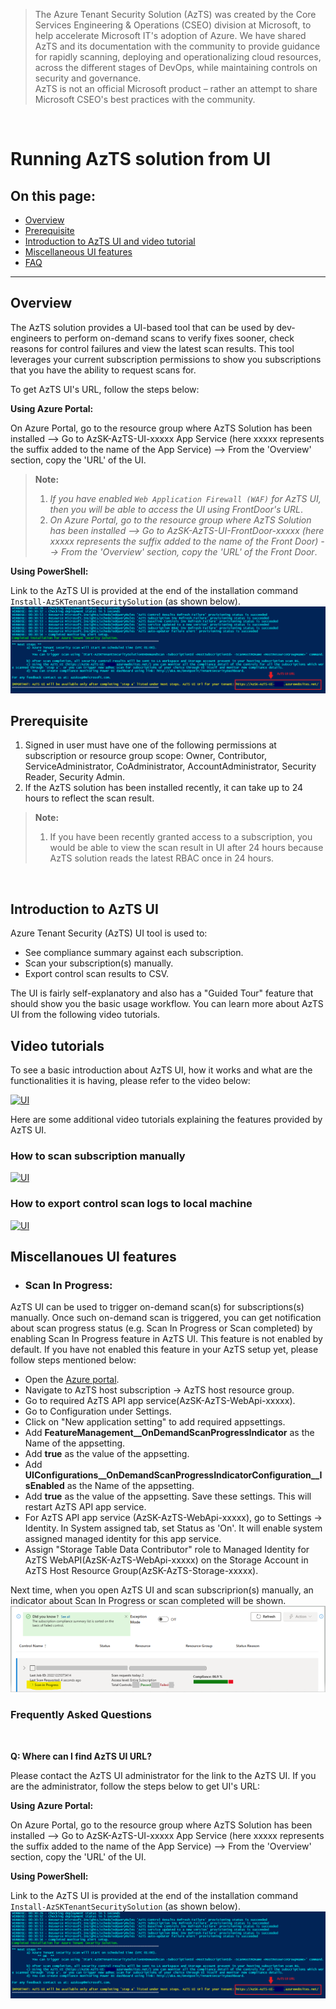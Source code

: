 
> The Azure Tenant Security Solution (AzTS) was created by the Core Services Engineering & Operations (CSEO) division at Microsoft, to help accelerate Microsoft IT's adoption of Azure. We have shared AzTS and its documentation with the community to provide guidance for rapidly scanning, deploying and operationalizing cloud resources, across the different stages of DevOps, while maintaining controls on security and governance.
<br>AzTS is not an official Microsoft product – rather an attempt to share Microsoft CSEO's best practices with the community.

</br>

# Running AzTS solution from UI

## On this page:

- [Overview](README.md#overview)
- [Prerequisite](README.md#prerequisite)
- [Introduction to AzTS UI and video tutorial](README.md#introduction-to-azts-ui)
- [Miscellaneous UI features](#miscellanoues-ui-features)
- [FAQ](README.md#frequently-asked-questions)

-----------------

## Overview

The AzTS solution provides a UI-based tool that can be used by dev-engineers to perform on-demand scans to verify fixes sooner, check reasons for control failures and view the latest scan results. This tool leverages your current subscription permissions to show you subscriptions that you have the ability to request scans for. 

To get AzTS UI's URL, follow the steps below:

**Using Azure Portal:**

On Azure Portal, go to the resource group where AzTS Solution has been installed --> Go to AzSK-AzTS-UI-xxxxx App Service (here xxxxx represents the suffix added to the name of the App Service) --> From the 'Overview' section, copy the 'URL' of the UI.

> **Note:** 
> 1. _If you have enabled `Web Application Firewall (WAF)` for AzTS UI, then you will be able to access the UI using FrontDoor's URL_.
> 2. _On Azure Portal, go to the resource group where AzTS Solution has been installed --> Go to AzSK-AzTS-UI-FrontDoor-xxxxx (here xxxxx represents the suffix added to the name of the Front Door) --> From the 'Overview' section, copy the 'URL' of the Front Door_.


**Using PowerShell:**

Link to the AzTS UI is provided at the end of the installation command ```Install-AzSKTenantSecuritySolution``` (as shown below).
&nbsp;&nbsp;![UI](../Images/13_TSS_UIUrlPrintMessageInPSOutput.png)

## Prerequisite

1. Signed in user must have one of the following permissions at subscription or resource group scope: Owner, Contributor, ServiceAdministrator, CoAdministrator, AccountAdministrator, Security Reader, Security Admin.
2. If the AzTS solution has been installed recently, it can take up to 24 hours to reflect the scan result.

> **Note:**
> 1. If you have been recently granted access to a subscription, you would be able to view the scan result in UI after 24 hours because AzTS solution reads the latest RBAC once in 24 hours.
>

</br>

## Introduction to AzTS UI

Azure Tenant Security (AzTS) UI tool is used to:

- See compliance summary against each subscription.
- Scan your subscription(s) manually.
- Export control scan results to CSV.

The UI is fairly self-explanatory and also has a "Guided Tour" feature that should show you the basic usage workflow. You can learn more about AzTS UI from the following video tutorials.

## Video tutorials

To see a basic introduction about AzTS UI, how it works and what are the functionalities it is having, please refer to the video below:

[![UI](../Images/04_UI_Overview.gif)](https://azts.microsoft.com/videosforpublicgithubdoc/Ext_Introduction_About_AzTS_UI.mp4)

Here are some additional video tutorials explaining the features provided by AzTS UI.

### **How to scan subscription manually**
[![UI](../Images/04_UI_SubmitForScan.gif)](https://azts.microsoft.com/videosforpublicgithubdoc/Ext_Scan_Subscription_Manually.mp4)

### **How to export control scan logs to local machine**
[![UI](../Images/04_UI_ExportToCSV.gif)](https://azts.microsoft.com/videosforpublicgithubdoc/Ext_Export_To_CSV.mp4)

## Miscellanoues UI features
- ### **Scan In Progress:**

AzTS UI can be used to trigger on-demand scan(s) for subscriptions(s) manually. Once such on-demand scan is triggered, you can get notification about scan progress status (e.g. Scan In Progress or Scan completed) by enabling Scan In Progress feature in AzTS UI. 
This feature is not enabled by default. If you have not enabled this feature in your AzTS setup yet, please follow steps mentioned below:

- Open the [Azure portal](https://portal.azure.com/).
- Navigate to AzTS host subscription -> AzTS host resource group.
- Go to required AzTS API app service(AzSK-AzTS-WebApi-xxxxx).
- Go to Configuration under Settings.
- Click on "New application setting" to add required appsettings.
- Add **FeatureManagement__OnDemandScanProgressIndicator** as the Name of the appsetting.
- Add **true** as the value of the appsetting.
- Add **UIConfigurations__OnDemandScanProgressIndicatorConfiguration__IsEnabled** as the Name of the appsetting.
- Add **true** as the value of the appsetting.
Save these settings. This will restart AzTS API app service.
- For AzTS API app service (AzSK-AzTS-WebApi-xxxxx), go to Settings -> Identity. In System assigned tab, set Status as 'On'. It will enable system assigned managed identity for this app service.
- Assign "Storage Table Data Contributor" role to Managed Identity for AzTS WebAPI(AzSK-AzTS-WebApi-xxxxx) on the Storage Account in AzTS Host Resource Group(AzSK-AzTS-Storage-xxxxx).

 Next time, when you open AzTS UI and scan subscriprion(s) manually, an indicator about Scan In Progress or scan completed will be shown.
 ![ScanInProgress](../Images/03_ScanInProgress.png)

### **Frequently Asked Questions**

</br>

**Q: Where can I find AzTS UI URL?**

Please contact the AzTS UI administrator for the link to the AzTS UI. If you are the administrator, follow the steps below to get UI's URL:

**Using Azure Portal:**

On Azure Portal, go to the resource group where AzTS Solution has been installed --> Go to AzSK-AzTS-UI-xxxxx App Service (here xxxxx represents the suffix added to the name of the App Service) --> From the 'Overview' section, copy the 'URL' of the UI.


**Using PowerShell:**

Link to the AzTS UI is provided at the end of the installation command ```Install-AzSKTenantSecuritySolution``` (as shown below).
&nbsp;&nbsp;![UI](../Images/13_TSS_UIUrlPrintMessageInPSOutput.png)
